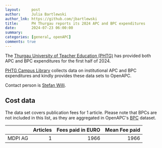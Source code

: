 ```yaml
---
layout:     post
author:     Julia Bartlewski
author_lnk: https://github.com/jbartlewski
title:      PH Thurgau reports its 2024 APC and BPC expenditures
date:       2024-07-23 06:00:00
summary:    
categories: [general, openAPC]
comments: true
---
```





The [Thurgau University of Teacher Education (PHTG)](https://www.phtg.ch/) has provided both APC and BPC expenditures for the first half of 2024.

[PHTG Campus Library](https://bibliothek.phtg.ch/de/publizieren-open-access/open-access-foerderung/) collects data on institutional APC and BPC expenditures and kindly provides these data sets to OpenAPC.

Contact person is [Stefan Willi](mailto:stefan.willi@phtg.ch).


## Cost data



The data set covers publication fees for 1 article. Please note that BPCs are not included in this list, as they are aggregated in OpenAPC's [BPC](https://github.com/OpenAPC/openapc-de/blob/master/data/bpc.csv) dataset.



|        | Articles| Fees paid in EURO| Mean Fee paid|
|:-------|--------:|-----------------:|-------------:|
|MDPI AG |        1|              1966|          1966|



